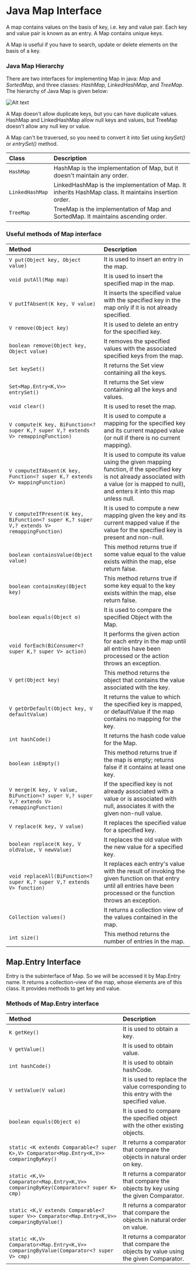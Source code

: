 # Java Map Interface

A map contains values on the basis of key, i.e. key and value pair. Each key and value pair is known as an entry. A Map contains unique keys.

A Map is useful if you have to search, update or delete elements on the basis of a key.

### Java Map Hierarchy

There are two interfaces for implementing Map in java: *Map* and *SortedMap*, and three classes: *HashMap, LinkedHashMap*, and *TreeMap*. The hierarchy of Java Map is given below:

![Alt text](/app/src/main/resources/images/map/java-map-hierarchy.png "Java Map Interface")

A Map doesn't allow duplicate keys, but you can have duplicate values. HashMap and LinkedHashMap allow null keys and values, but TreeMap doesn't allow any null key or value.

A Map can't be traversed, so you need to convert it into Set using *keySet()* or *entrySet()* method.

| Class | Description |
| :----- | :---------- |
|`HashMap` | HashMap is the implementation of Map, but it doesn't maintain any order.|
|`LinkedHashMap`|LinkedHashMap is the implementation of Map. It inherits HashMap class. It maintains insertion order.|
|`TreeMap`|TreeMap is the implementation of Map and SortedMap. It maintains ascending order.|

### Useful methods of Map interface
| Method | Description |
| :----- | :---------- |
|`V put(Object key, Object value)`|It is used to insert an entry in the map.|
|`void putAll(Map map)`|It is used to insert the specified map in the map.|
|`V putIfAbsent(K key, V value)`|It inserts the specified value with the specified key in the map only if it is not already specified.|
|`V remove(Object key)`|It is used to delete an entry for the specified key.|
|`boolean remove(Object key, Object value)`|It removes the specified values with the associated specified keys from the map.|
|`Set keySet()`|It returns the Set view containing all the keys.|
|`Set<Map.Entry<K,V>> entrySet()`|It returns the Set view containing all the keys and values.|
|`void clear()`|It is used to reset the map.|
|`V compute(K key, BiFunction<? super K,? super V,? extends V> remappingFunction)`|It is used to compute a mapping for the specified key and its current mapped value (or null if there is no current mapping).|
|`V computeIfAbsent(K key, Function<? super K,? extends V> mappingFunction)`|It is used to compute its value using the given mapping function, if the specified key is not already associated with a value (or is mapped to null), and enters it into this map unless null.|
|`V computeIfPresent(K key, BiFunction<? super K,? super V,? extends V> remappingFunction)`|It is used to compute a new mapping given the key and its current mapped value if the value for the specified key is present and non-null.|
|`boolean containsValue(Object value)`|This method returns true if some value equal to the value exists within the map, else return false.|
|`boolean containsKey(Object key)`|This method returns true if some key equal to the key exists within the map, else return false.|
|`boolean equals(Object o)`|It is used to compare the specified Object with the Map.|
|`void forEach(BiConsumer<? super K,? super V> action)`|It performs the given action for each entry in the map until all entries have been processed or the action throws an exception.|
|`V get(Object key)`|This method returns the object that contains the value associated with the key.|
|`V getOrDefault(Object key, V defaultValue)`|It returns the value to which the specified key is mapped, or defaultValue if the map contains no mapping for the key.|
|`int hashCode()`|It returns the hash code value for the Map.|
|`boolean isEmpty()`|This method returns true if the map is empty; returns false if it contains at least one key.|
|`V merge(K key, V value, BiFunction<? super V,? super V,? extends V> remappingFunction)`|If the specified key is not already associated with a value or is associated with null, associates it with the given non-null value.|
|`V replace(K key, V value)`|It replaces the specified value for a specified key.|
|`boolean replace(K key, V oldValue, V newValue)`|It replaces the old value with the new value for a specified key.|
|`void replaceAll(BiFunction<? super K,? super V,? extends V> function)`|It replaces each entry's value with the result of invoking the given function on that entry until all entries have been processed or the function throws an exception.|
|`Collection values()`|It returns a collection view of the values contained in the map.|
|`int size()`|This method returns the number of entries in the map.|

## Map.Entry Interface

Entry is the subinterface of Map. So we will be accessed it by Map.Entry name. It returns a collection-view of the map, whose elements are of this class. It provides methods to get key and value.

### Methods of Map.Entry interface

| Method | Description |
| :----- | :---------- |
|`K getKey()`|It is used to obtain a key.|
|`V getValue()`|It is used to obtain value.|
|`int hashCode()`|It is used to obtain hashCode.|
|`V setValue(V value)`|It is used to replace the value corresponding to this entry with the specified value.|
|`boolean equals(Object o)`|It is used to compare the specified object with the other existing objects.|
|`static <K extends Comparable<? super K>,V> Comparator<Map.Entry<K,V>> comparingByKey()`|It returns a comparator that compare the objects in natural order on key.|
|`static <K,V> Comparator<Map.Entry<K,V>> comparingByKey(Comparator<? super K> cmp)`|It returns a comparator that compare the objects by key using the given Comparator.|
|`static <K,V extends Comparable<? super V>> Comparator<Map.Entry<K,V>> comparingByValue()`|It returns a comparator that compare the objects in natural order on value.|
|`static <K,V> Comparator<Map.Entry<K,V>> comparingByValue(Comparator<? super V> cmp)`|It returns a comparator that compare the objects by value using the given Comparator.|